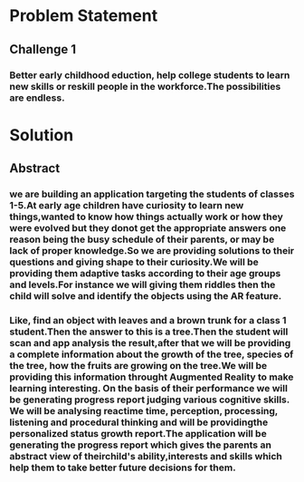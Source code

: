 # Problem Statement

## Challenge 1
### Better early childhood eduction, help college students to learn new skills or reskill people in the workforce.The possibilities are endless.

# Solution
## Abstract
### we are building an application targeting the students of classes 1-5.At early age children have curiosity to learn new things,wanted to know how things actually work or how they were evolved but they donot get the appropriate answers one reason being the busy schedule of their parents, or may be lack of proper knowledge.So we are providing solutions to their questions and giving shape to their curiosity.We will be providing them adaptive tasks according to their age groups and levels.For instance we will giving them riddles then the child will solve and identify the objects using the AR feature.
### Like, find an object with leaves and a brown trunk for a class 1 student.Then the answer to this is a tree.Then the student will scan and app analysis the result,after that we will be providing a complete information about the growth of the tree, species of the tree, how the fruits are growing on the tree.We will be providing this information throught Augmented Reality to make learning interesting. On the basis of their performance we will be generating progress report judging various cognitive skills. We will be analysing reactime time, perception, processing, listening and procedural thinking and will be providingthe personalized status growth report.The application will be generating the progress report which gives the parents an abstract view of theirchild's ability,interests and skills which help them to take better future decisions for them. 
